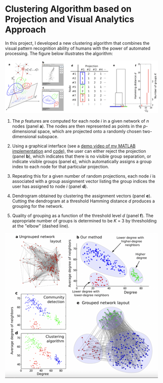 # Clustering Algorithm based on Projection and Visual Analytics Approach

In this project, I developed a new clustering algorithm that combines the visual pattern recognition ability of humans with the power of automated processing. The figure below illustrates the algorithm:

<p align="center">
<img src="fig2.png" width="1000">
</p>

1. The _p_ features are computed for each node _i_ in a given network of _n_ nodes (panel __a__). The nodes are then represented as points in the _p_-dimensional space, which are projected onto a randomly chosen two-dimensional subspace.

2. Using a graphical interface (see a [demo video of my MATLAB implementation]() and [code](find_struct_groups)), the user can either reject the projection (panel __b__), which indicates that there is no visible group separation, or indicate visible groups (panel __c__), which automatically assigns a group index to each node for that particular projection.

3. Repeating this for a given number of random projections, each node _i_ is associated with a group assignment vector listing the group indices the user has assigned to node _i_ (panel __d__).

4. Dendrogram obtained by clustering the assignment vectors (panel __e__). Cutting the dendrogram at a threshold Hamming distance _d_ produces a grouping for the network.

5. Quality of grouping as a function of the threshold level _d_ (panel __f__). The appropriate number of groups is determined to be _K_ = 3 by thresholding at the "elbow" (dashed line).

<p align="center">
<img src="fig1.png" width="600">
</p>
